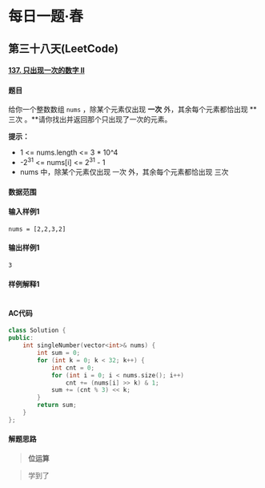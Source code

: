 # 每日一题·春

## 第三十八天(LeetCode)

#### [137. 只出现一次的数字 II](https://leetcode-cn.com/problems/single-number-ii/)

#### 题目

给你一个整数数组 `nums` ，除某个元素仅出现 **一次** 外，其余每个元素都恰出现 **三次 。**请你找出并返回那个只出现了一次的元素。

**提示：**

- 1 <= nums.length <= 3 * 10^4
- -$2^{31}$ <= nums[i] <= $2^{31}$ - 1
- nums 中，除某个元素仅出现 一次 外，其余每个元素都恰出现 三次

#### 数据范围



#### 输入样例1

```
nums = [2,2,3,2]
```

#### 输出样例1

```
3
```

#### 样例解释1

> ```
> 
> ```

#### AC代码

```c++
class Solution {
public:
    int singleNumber(vector<int>& nums) {
        int sum = 0;
        for (int k = 0; k < 32; k++) {
            int cnt = 0;
            for (int i = 0; i < nums.size(); i++)
                cnt += (nums[i] >> k) & 1;
            sum += (cnt % 3) << k;
        }
        return sum;
    }
};
```

#### 解题思路

> **位运算**

> 学到了

